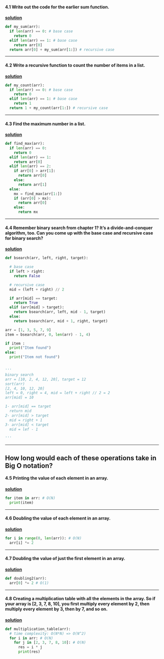 #### 4.1 Write out the code for the earlier sum function.

**<ins>solution</ins>**

```py
def my_sum(arr):
  if len(arr) == 0: # base case
    return 0
  elif len(arr) == 1: # base case
    return arr[0]
  return arr[0] + my_sum(arr[1:]) # recursive case
```

---

#### 4.2 Write a recursive function to count the number of items in a list.

**<ins>solution</ins>**

```py
def my_count(arr):
  if len(arr) == 0: # base case
    return 0
  elif len(arr) == 1: # base case
    return 1
  return 1 + my_count(arr[1:]) # recursive case
```

---

#### 4.3 Find the maximum number in a list.

**<ins>solution</ins>**

```py
def find_max(arr):
  if len(arr) == 0:
    return 0
  elif len(arr) == 1:
    return arr[0]
  elif len(arr) == 2:
    if arr[0] > arr[1]:
      return arr[0]
    else:
      return arr[1]
  else:
    mx = find_max(arr[1:])
    if (arr[0] > mx):
      return arr[0]
    else:
      return mx
```

---

#### 4.4 Remember binary search from chapter 1? It’s a divide-and-conquer algorithm, too. Can you come up with the base case and recursive case for binary search?

**<ins>solution</ins>**

```py
def bsearch(arr, left, right, target):

  # base case
  if left > right:
    return False

  # recursive case
  mid = (left + right) // 2

  if arr[mid] == target:
    return True
  elif (arr[mid] > target):
    return bsearch(arr, left, mid - 1, target)
  else:
    return bsearch(arr, mid + 1, right, target)

arr = [1, 3, 5, 7, 9]
item = bsearch(arr, 0, len(arr) - 1, 4)

if item :
  print("Item found")
else:
  print("Item not found")


'''
binary search
arr = [10, 2, 4, 12, 20], target = 12
sort(arr)
[2, 4, 10, 12, 20]
left = 0, right = 4, mid = left + right // 2 = 2
arr[mid] = 10

1- arr[mid] == target
  return mid
2- arr[mid] > target
  mid = right + 1
3- arr[mid] < target
  mid = lef - 1

'''
```

---

## How long would each of these operations take in Big O notation?

#### 4.5 Printing the value of each element in an array.

**<ins>solution</ins>**

```py
for item in arr: # O(N)
  print(item)
```

---

#### 4.6 Doubling the value of each element in an array.

**<ins>solution</ins>**

```py
for i in range(0, len(arr)): # O(N)
  arr[i] *= 2
```

---

#### 4.7 Doubling the value of just the first element in an array.

**<ins>solution</ins>**

```py
def doubling2(arr):
  arr[0] *= 2 # O(1)
```

---

#### 4.8 Creating a multiplication table with all the elements in the array. So if your array is [2, 3, 7, 8, 10], you first multiply every element by 2, then multiply every element by 3, then by 7, and so on.

**<ins>solution</ins>**

```py
def multiplication_table(arr):
  # time complexity: O(N*N) => O(N^2)
  for i in arr: # O(N)
    for j in [2, 3, 7, 8, 10]: # O(N)
      res = i * j
      print(res)
```
